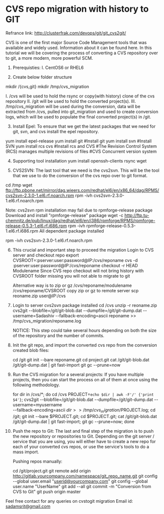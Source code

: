 CVS repo migration with history to GIT
======================================

Refrance link: http://clusterfrak.com/devops/git/git_cvs2git/

CVS is one of the first major Source Code Management tools that was available and widely used.
Information about it can be found here. In this tutorial we will be covering the process of 
converting a CVS repository over to git, a more modern, more powerful SCM.

1. Prerequisties:
  I. CentOS6 or RHEL6

2. Create below folder structure

  mkdir /{cvs,git}
  mkdir /tmp/cvs_migration

  I.   /cvs will be used to hold the rsync or copy(with history) clone of the cvs repository
  II.  /git will be used to hold the converted project(s).
  III. /tmp/cvs_migration will be used during the conversion, data will be extracted from /cvs,
       pulled into git_migration and used to create conversion logs, 
       which will be used to populate the final converted project(s) in /git.

3. Install Epel:
 To ensure that we get the latest packages that we need for git, svn, and cvs install the epel repository.

 yum install epel-release
 yum install git #Install git
 yum install svn #Install SVN
 yum install rcs cvs #Install rcs and CVS
 #The Revision Control System (RCS) manages multiple revisions of files
 #CVS Concurrent version system

4. Supporting tool installation
 yum install openssh-clients rsync wget

5. CVS2SVN:
  The last tool that we need is the cvs2svn.
  This will be the tool that we use to do the conversion of the cvs repo over to git format.

  cd /tmp
  wget ftp://ftp.pbone.net/mirror/dag.wieers.com/redhat/el6/en/x86_64/dag/RPMS/cvs2svn-2.3.0-1.el6.rf.noarch.rpm
  rpm -ivh cvs2svn-2.3.0-1.el6.rf.noarch.rpm

  Note: cvs2svn rpm installation may fail due to rpmforge-release package
        Download and install "rpmforge-release" package
        wget -c http://ftp.tu-chemnitz.de/pub/linux/dag/redhat/el6/en/i386/rpmforge/RPMS/rpmforge-release-0.5.3-1.el6.rf.i686.rpm
        rpm -ivh rpmforge-release-0.5.3-1.el6.rf.i686.rpm
  All dependent package installed

  rpm -ivh cvs2svn-2.3.0-1.el6.rf.noarch.rpm

6. This crucial and important step to proceed the migration
    Login to CVS server and checkout repo
    export CVSROOT=:pserver:user:password@IP:/cvs/reponame
    cvs -d :pserver:user:password@IP:/cvs/reponame checkout -r HEAD Modulename
    Since CVS repo checkout will not bring history with CVSROOT folder missing you will not able to migrate to git

    Alternative way is to zip or gz /cvs/reponame/modulename /cvs/reponame/CVSROOT
    copy zip or gz to remote server
    scp reoname.zip user@IP:/cvs

7. Login to server cvs2svn package installed
   cd /cvs
   unzip -r reoname.zip
   cvs2git --blobfile=/git/git-blob.dat --dumpfile=/git/git-dump.dat --username=Sadashiv
   --fallback-encoding=ascii reponame >> /tmp/cvs_migration/reponame.log

   NOTICE:
   This step could take several hours depending on both the size of the repository and the number of commits.

8. Init the git repo, and import the converted cvs repo from the conversion created blob files: 

    cd /git
    git init --bare reponame.git
    cd project.git
    cat /git/git-blob.dat /git/git-dump.dat | git fast-import
    git gc --prune=now

9. Run the CVS migration for a several projects:
    If you have multiple projects, then you can start the process on all of them at once using the following methodology.

    for dir in /cvs/*;
    do cd /cvs
    PROJECT=`echo $dir | awk -F'/' {'print $4'}`;
    cvs2git --blobfile=/git/git-blob.dat --dumpfile=/git/git-dump.dat --username=myusername \
    --fallback-encoding=ascii $dir >> /tmp/cvs_migration/$PROJECT.log;
    cd /git;
    git init --bare $PROJECT.git;
    cd $PROJECT.git;
    cat /git/git-blob.dat /git/git-dump.dat | git fast-import;
    git gc --prune=now;
    done


10. Push the repo to Git:
    The last and final step of the migration is to push the new repository or repositories to Git.
    Depending on the git server / service that you are using, you will either have to create a new 
    repo for each of your converted cvs repos, or use the service's tools to do a mass import.

    Pushing repos manually:

    cd /git/project.git
    git remote add origin http://gitlab.yourcompany.com/namespace/git_repo_name.git
    git config --global user.email "userid@yourcompany.com"
    git config --global user.name "UserName"
    git add --all
    git commit -m "Conversion from CVS to Git"
    git push origin master



Feel free contact for any queries on cvstogit migration
Email id: sadamsrit@gmail.com








